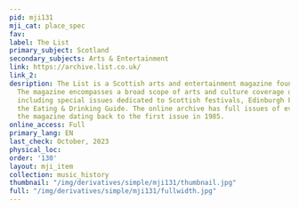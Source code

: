 ```yaml
---
pid: mji131
mji_cat: place_spec
fav: 
label: The List
primary_subject: Scotland
secondary_subjects: Arts & Entertainment
link: https://archive.list.co.uk/
link_2: 
desription: The List is a Scottish arts and entertainment magazine founded in 1985.
  The magazine encompasses a broad scope of arts and culture coverage outside of music
  including special issues dedicated to Scottish festivals, Edinburgh Festival, and
  the Eating & Drinking Guide. The online archive has full issues of every issue of
  the magazine dating back to the first issue in 1985.
online_access: Full
primary_lang: EN
last_check: October, 2023
physical_loc: 
order: '130'
layout: mji_item
collection: music_history
thumbnail: "/img/derivatives/simple/mji131/thumbnail.jpg"
full: "/img/derivatives/simple/mji131/fullwidth.jpg"
---
```


